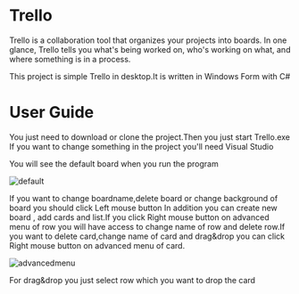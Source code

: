 # Trello
Trello is a collaboration tool that organizes your projects into boards. In one glance, 
Trello tells you what's being worked on, who's working on what, and where something is in a process.


This project is simple Trello in desktop.It is written in Windows Form with C#

# User Guide
You just need to download or clone the project.Then you just start Trello.exe
If you want to change something in the project you'll need Visual Studio

You will see the default board when you run the program

![default](https://user-images.githubusercontent.com/35266212/43569961-31662ba4-964a-11e8-9091-b2248aaf0492.png)

If you want to change boardname,delete board or change background of board you should click Left mouse button
In addition you can create new board , add cards and list.If you click Right mouse button on advanced menu of row you
will have access to change name of row and delete row.If you want to delete card,change name of card and drag&drop 
you can click Right mouse button on advanced menu of card.

![advancedmenu](https://user-images.githubusercontent.com/35266212/43570753-2302e050-964c-11e8-8a95-3ee075f092ee.png)

For drag&drop you just select row which you want to drop the card

